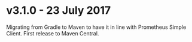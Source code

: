 # v3.1.0 - 23 July 2017

Migrating from Gradle to Maven to have it in line with Prometheus Simple Client. 
First release to Maven Central.